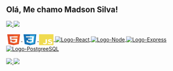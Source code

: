 ## Olá, Me chamo Madson Silva!


<div align="left">
  <a href="https://github.com/madson05">
  <img height="150em" src="https://github-readme-stats.vercel.app/api?username=madson05&show_icons=true&theme=dark&include_all_commits=true&count_private=true"/>
  <img height="150em" src="https://github-readme-stats.vercel.app/api/top-langs/?username=madson05&layout=compact&langs_count=7&theme=dark"/>
</div>
  
<br>
  

<div style="display: inline_block">
  
  <img align="center" alt="Logo-HTML" height="30" width="40" src="https://raw.githubusercontent.com/devicons/devicon/master/icons/html5/html5-original.svg">
  <img align="center" alt="Logo-CSS" height="30" width="40" src="https://raw.githubusercontent.com/devicons/devicon/master/icons/css3/css3-original.svg">
  <img align="center" alt="Logo-Js" height="30" width="40" src="https://raw.githubusercontent.com/devicons/devicon/master/icons/javascript/javascript-plain.svg">
  <img align="center" alt="Logo-React" height="30" width="40" src="https://cdn.jsdelivr.net/gh/devicons/devicon/icons/react/react-original.svg">
  <img align="center" alt="Logo-Node" height="30" width="40" src="https://cdn.jsdelivr.net/gh/devicons/devicon/icons/nodejs/nodejs-original.svg">
  <img align="center" alt="Logo-Express" height="30" width="40" src="https://devicon-website.vercel.app/api/express/original-wordmark.svg?color=%2300FF00">
  <img align="center" alt="Logo-PostgreeSQL" height="30" width="40" src="https://cdn.jsdelivr.net/gh/devicons/devicon/icons/postgresql/postgresql-original.svg">
</div>
<br>

<div>
   <a href = "https://www.linkedin.com/in/madson-silva/" target ="_blank"> <img src="https://img.shields.io/badge/LinkedIn-0077B5?style=for-the-badge&logo=linkedin&logoColor=white"> </a>
  <a href = "mailto: madsonsilva2005@gmail.com" target ="_blank"> <img src="https://img.shields.io/badge/Gmail-D14836?style=for-the-badge&logo=gmail&logoColor=white" </a>
</div>
